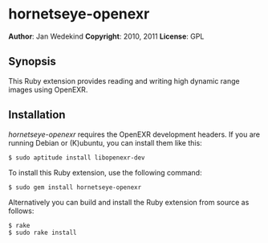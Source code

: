 hornetseye-openexr
==================

**Author**:       Jan Wedekind
**Copyright**:    2010, 2011
**License**:      GPL

Synopsis
--------

This Ruby extension provides reading and writing high dynamic range images using OpenEXR.

Installation
------------
*hornetseye-openexr* requires the OpenEXR development headers. If you are running Debian or (K)ubuntu, you can install them like this:

    $ sudo aptitude install libopenexr-dev

To install this Ruby extension, use the following command:

    $ sudo gem install hornetseye-openexr

Alternatively you can build and install the Ruby extension from source as follows:

    $ rake
    $ sudo rake install

